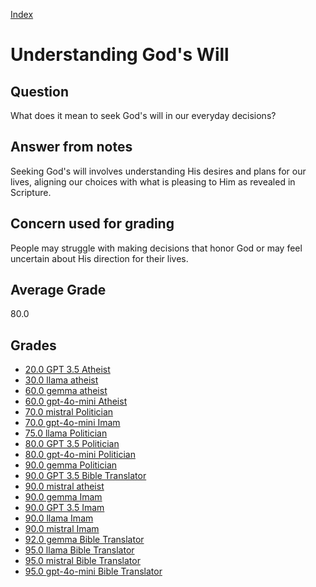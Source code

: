 
[Index](../../index.md)
# Understanding God's Will
## Question
What does it mean to seek God's will in our everyday decisions?

## Answer from notes
Seeking God's will involves understanding His desires and plans for our lives, aligning our choices with what is pleasing to Him as revealed in Scripture.

## Concern used for grading
People may struggle with making decisions that honor God or may feel uncertain about His direction for their lives.

## Average Grade
80.0

## Grades
 * [20.0 GPT 3.5 Atheist](../answers/GPT_3.5_Atheist/Understanding_God_s_Will.md)
 * [30.0 llama atheist](../answers/llama_atheist/Understanding_God_s_Will.md)
 * [60.0 gemma atheist](../answers/gemma_atheist/Understanding_God_s_Will.md)
 * [60.0 gpt-4o-mini Atheist](../answers/gpt-4o-mini_Atheist/Understanding_God_s_Will.md)
 * [70.0 mistral Politician](../answers/mistral_Politician/Understanding_God_s_Will.md)
 * [70.0 gpt-4o-mini Imam](../answers/gpt-4o-mini_Imam/Understanding_God_s_Will.md)
 * [75.0 llama Politician](../answers/llama_Politician/Understanding_God_s_Will.md)
 * [80.0 GPT 3.5 Politician](../answers/GPT_3.5_Politician/Understanding_God_s_Will.md)
 * [80.0 gpt-4o-mini Politician](../answers/gpt-4o-mini_Politician/Understanding_God_s_Will.md)
 * [90.0 gemma Politician](../answers/gemma_Politician/Understanding_God_s_Will.md)
 * [90.0 GPT 3.5 Bible Translator](../answers/GPT_3.5_Bible_Translator/Understanding_God_s_Will.md)
 * [90.0 mistral atheist](../answers/mistral_atheist/Understanding_God_s_Will.md)
 * [90.0 gemma Imam](../answers/gemma_Imam/Understanding_God_s_Will.md)
 * [90.0 GPT 3.5 Imam](../answers/GPT_3.5_Imam/Understanding_God_s_Will.md)
 * [90.0 llama Imam](../answers/llama_Imam/Understanding_God_s_Will.md)
 * [90.0 mistral Imam](../answers/mistral_Imam/Understanding_God_s_Will.md)
 * [92.0 gemma Bible Translator](../answers/gemma_Bible_Translator/Understanding_God_s_Will.md)
 * [95.0 llama Bible Translator](../answers/llama_Bible_Translator/Understanding_God_s_Will.md)
 * [95.0 mistral Bible Translator](../answers/mistral_Bible_Translator/Understanding_God_s_Will.md)
 * [95.0 gpt-4o-mini Bible Translator](../answers/gpt-4o-mini_Bible_Translator/Understanding_God_s_Will.md)

